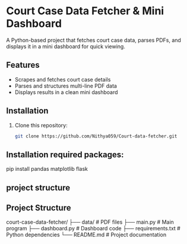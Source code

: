 # Court Case Data Fetcher & Mini Dashboard

A Python-based project that fetches court case data, parses PDFs, and displays it in a mini dashboard for quick viewing.

## Features
- Scrapes and fetches court case details
- Parses and structures multi-line PDF data
- Displays results in a clean mini dashboard

## Installation
1. Clone this repository:
   ```bash
   git clone https://github.com/Nithya059/Court-data-fetcher.git
## Installation required packages:
pip install pandas matplotlib flask
## project structure
## Project Structure
court-case-data-fetcher/
├── data/                 # PDF files
├── main.py               # Main program
├── dashboard.py          # Dashboard code
├── requirements.txt      # Python dependencies
└── README.md             # Project documentation
